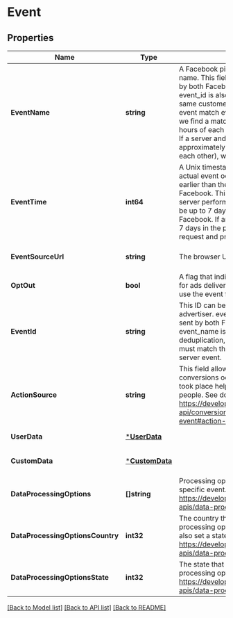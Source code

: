 # Event

## Properties
Name | Type | Description | Notes
------------ | ------------- | ------------- | -------------
**EventName** | **string** | A Facebook pixel Standard Event or Custom Event name. This field is used to deduplicate events sent by both Facebook Pixel and Conversions API. event_id is also used in deduplication. For the same customer action, event from the browser event match event_name from the server event. If we find a match between events sent within 48 hours of each other, we only consider the first one. If a server and browser event arrive at approximately the same time (within 5 minutes of each other), we favor the browser event. | [default to null]
**EventTime** | **int64** | A Unix timestamp in seconds indicating when the actual event occurred. The specified time may be earlier than the time you send the event to Facebook. This is to enable batch processing and server performance optimization. event_time can be up to 7 days before you send an event to Facebook. If any event_time in data is greater than 7 days in the past, we return an error for the entire request and process no events. | [default to null]
**EventSourceUrl** | **string** | The browser URL where the event happened. | [optional] [default to null]
**OptOut** | **bool** | A flag that indicates we should not use this event for ads delivery optimization. If set to true, we only use the event for attribution. | [optional] [default to null]
**EventId** | **string** | This ID can be any unique string chosen by the advertiser. event_id is used to deduplicate events sent by both Facebook Pixel and Conversions API. event_name is also used in deduplication. For deduplication, the eventID from a browser event must match the event_id in the corresponding server event. | [optional] [default to null]
**ActionSource** | **string** | This field allows you to specify where your conversions occurred. Knowing where your events took place helps ensure your ads go to the right people. See docs for the allowable values. https://developers.facebook.com/docs/marketing-api/conversions-api/parameters/server-event#action-source | [default to null]
**UserData** | [***UserData**](user_data.md) |  | [default to null]
**CustomData** | [***CustomData**](custom_data.md) |  | [optional] [default to null]
**DataProcessingOptions** | **[]string** | Processing options you would like to enable for a specific event. For more details see: https://developers.facebook.com/docs/marketing-apis/data-processing-options. | [optional] [default to null]
**DataProcessingOptionsCountry** | **int32** | The country that you want to associate to this data processing option. If you set a country, you must also set a state. For more details see: https://developers.facebook.com/docs/marketing-apis/data-processing-options | [optional] [default to null]
**DataProcessingOptionsState** | **int32** | The state that you want to associate with this data processing option. For more details see: https://developers.facebook.com/docs/marketing-apis/data-processing-options. | [optional] [default to null]

[[Back to Model list]](../README.md#documentation-for-models) [[Back to API list]](../README.md#documentation-for-api-endpoints) [[Back to README]](../README.md)


